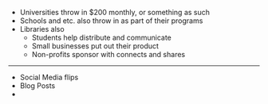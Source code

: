 - Universities throw in $200 monthly, or something as such
- Schools and etc. also throw in as part of their programs
- Libraries also
	- Students help distribute and communicate
	- Small businesses put out their product
	- Non-profits sponsor with connects and shares

---
- Social Media flips
- Blog Posts
- 